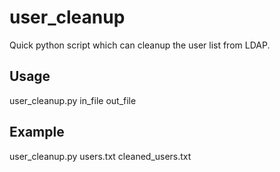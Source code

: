 # user_cleanup
Quick python script which can cleanup the user list from LDAP.

## Usage 
user_cleanup.py in_file out_file

## Example
user_cleanup.py users.txt cleaned_users.txt



